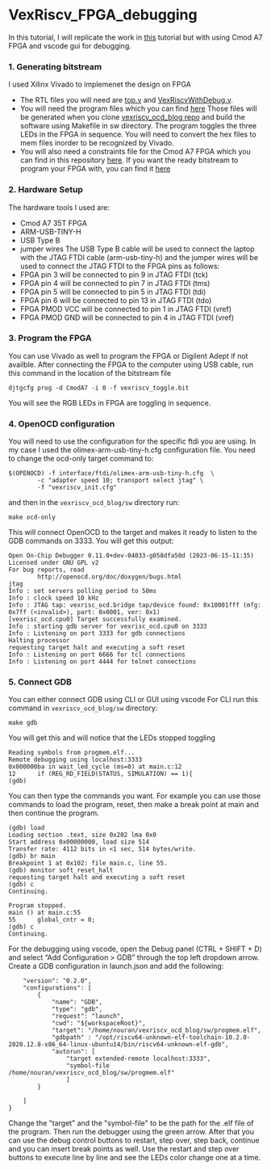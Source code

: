 # VexRiscv_FPGA_debugging
In this tutorial, I will replicate the work in [this](https://tomverbeure.github.io/rtl/2018/12/06/The-VexRiscV-CPU-A-New-Way-To-Design.html) tutorial but with using Cmod A7 FPGA and vscode gui for debugging. 
### 1. Generating bitstream
I used Xilinx Vivado to implemenet the design on FPGA 
* The RTL files you will need are [top.v](https://github.com/tomverbeure/vexriscv_ocd_blog/blob/main/rtl/top.v) and [VexRiscvWithDebug.v](https://github.com/tomverbeure/vexriscv_ocd_blog/blob/main/spinal/VexRiscvWithDebug.v).
* You will need the program files which you can find [here](https://github.com/NouranAbdelaziz/VexRiscv_FPGA_debugging/tree/main/mem_files) Those files will be generated when you clone [vexriscv_ocd_blog repo](https://github.com/tomverbeure/vexriscv_ocd_blog) and build the software using Makefile in sw directory. The program toggles the three LEDs in the FPGA in sequence. You will need to convert the hex files to mem files inorder to be recognized by Vivado.
* You will also need a constraints file for the Cmod A7 FPGA which you can find in this repository [here](https://github.com/NouranAbdelaziz/VexRiscv_FPGA_debugging/blob/main/vexriscv_cmodA7.xdc). If you want the ready bitstream to program your FPGA with, you can find it [here](https://github.com/NouranAbdelaziz/VexRiscv_FPGA_debugging/blob/main/vexriscv_toggle.bit)

### 2. Hardware Setup
The hardware tools I used are:
* Cmod A7 35T FPGA
* ARM-USB-TINY-H
* USB Type B
* jumper wires
The USB Type B cable will be used to connect the laptop with the JTAG FTDI cable (arm-usb-tiny-h) and the jumper wires will be used to connect the JTAG FTDI to the FPGA pins as follows:
* FPGA pin 3 will be connected to pin 9 in JTAG FTDI (tck)
* FPGA pin 4 will be connected to pin 7 in JTAG FTDI (tms)
* FPGA pin 5 will be connected to pin 5 in JTAG FTDI (tdi)
* FPGA pin 6 will be connected to pin 13 in JTAG FTDI (tdo)
* FPGA PMOD VCC will be connected to pin 1 in JTAG FTDI (vref)
* FPGA PMOD GND will be connected to pin 4 in JTAG FTDI (vref)
  
### 3. Program the FPGA
You can use Vivado as well to program the FPGA or Digilent Adept if not availble. After connecting the FPGA to the computer using USB cable, run this command in the location of the bitstream file
```
djtgcfg prog -d CmodA7 -i 0 -f vexriscv_toggle.bit
```
You will see the RGB LEDs in FPGA are toggling in sequence. 

### 4. OpenOCD configuration
You will need to use the configuration for the specific ftdi you are using. In my case I used the olimex-arm-usb-tiny-h.cfg configuration file. You need to change the ocd-only target command to: 
```
$(OPENOCD) -f interface/ftdi/olimex-arm-usb-tiny-h.cfg  \
		-c "adapter speed 10; transport select jtag" \
		-f "vexriscv_init.cfg"
```
and then in the ``vexriscv_ocd_blog/sw`` directory run:
```
make ocd-only
```
This will connect OpenOCD to the target and makes it ready to listen to the GDB commands on 3333. You will get this output:
```
Open On-Chip Debugger 0.11.0+dev-04033-g058dfa50d (2023-06-15-11:35)
Licensed under GNU GPL v2
For bug reports, read
        http://openocd.org/doc/doxygen/bugs.html
jtag
Info : set servers polling period to 50ms
Info : clock speed 10 kHz
Info : JTAG tap: vexrisc_ocd.bridge tap/device found: 0x10001fff (mfg: 0x7ff (<invalid>), part: 0x0001, ver: 0x1)
[vexrisc_ocd.cpu0] Target successfully examined.
Info : starting gdb server for vexrisc_ocd.cpu0 on 3333
Info : Listening on port 3333 for gdb connections
Halting processor
requesting target halt and executing a soft reset
Info : Listening on port 6666 for tcl connections
Info : Listening on port 4444 for telnet connections
```
### 5. Connect GDB
You can either connect GDB using CLI or GUI using vscode
For CLI run this command in ``vexriscv_ocd_blog/sw`` directory:
```
make gdb
```
You will get this and will notice that the LEDs stopped toggling 
```
Reading symbols from progmem.elf...
Remote debugging using localhost:3333
0x000000ba in wait_led_cycle (ms=0) at main.c:12
12	    if (REG_RD_FIELD(STATUS, SIMULATION) == 1){
(gdb)
```
You can then type the commands you want. For example you can use those commands to load the program, reset, then make a break point at main and then continue the program.
```
(gdb) load
Loading section .text, size 0x202 lma 0x0
Start address 0x00000000, load size 514
Transfer rate: 4112 bits in <1 sec, 514 bytes/write.
(gdb) br main
Breakpoint 1 at 0x102: file main.c, line 55.
(gdb) monitor soft_reset_halt
requesting target halt and executing a soft reset
(gdb) c
Continuing.

Program stopped.
main () at main.c:55
55	    global_cntr = 0;
(gdb) c
Continuing.
```

For the debugging using vscode, open the Debug panel (CTRL + SHIFT + D) and select “Add Configuration > GDB” through the top left dropdown arrow. Create a GDB configuration in launch.json and add the following:
```
    "version": "0.2.0",
    "configurations": [
        {
            "name": "GDB",
            "type": "gdb",
            "request": "launch",
            "cwd": "${workspaceRoot}",
            "target": "/home/nouran/vexriscv_ocd_blog/sw/progmem.elf",
            "gdbpath" : "/opt/riscv64-unknown-elf-toolchain-10.2.0-2020.12.8-x86_64-linux-ubuntu14/bin/riscv64-unknown-elf-gdb",
            "autorun": [
                "target extended-remote localhost:3333",
                "symbol-file /home/nouran/vexriscv_ocd_blog/sw/progmem.elf"
                ]
        }
        
    ]
}
```
Change the "target" and the "symbol-file" to be the path for the .elf file of the program. Then run the debugger using the green arrow. After that you can use the debug control buttons to restart, step over, step back, continue and you can insert break points as well. Use the restart and step over buttons to execute line by line and see the LEDs color change one at a time. 

